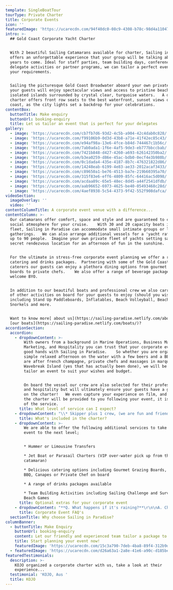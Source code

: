 ```yaml
---
template: SingleBoatTour
tourType: Private Charter
title: Corporate Events
icon: ''
featuredImage: 'https://ucarecdn.com/94f40dc0-08c9-4308-b78c-98d4a1104709/'
intro: >-
  ## Gold Coast Corporate Yacht Charter


  With 2 beautiful Sailing Catamarans available for charter, Sailing in Paradise
  offers an unforgettable experience that your group will be talking about for
  years to come. Ideal for staff parties, team building days, conference
  delegate activities or partner programs, we can tailor a perfect event to suit
  your requirements.


  Sailing the picturesque Gold Coast Broadwater aboard your own private yacht,
  your guests will enjoy spectacular views and access to pristine beaches and
  isolated islands surrounded by crystal clear, turquoise waters.   A dusk
  charter offers front row seats to the best waterfront, sunset views on the
  coast, as the city lights set a backdrop for your celebrations.
contentBox:
  buttonTitle: Make enquiry
  buttonUrl: booking-enquiry
  title: Let us tailor an event that is perfect for your delegates
gallery:
  - image: 'https://ucarecdn.com/cb7fb7d6-93d2-4c5b-a904-42c4dab0c828/'
  - image: 'https://ucarecdn.com/f99106b9-0d3d-43b8-a71e-41f42ec85c43/'
  - image: 'https://ucarecdn.com/e94af98a-13e6-4fce-b84d-744467c1b56c/'
  - image: 'https://ucarecdn.com/7ab0ada1-1f6e-4af5-9de3-eb777bbccbab/'
  - image: 'https://ucarecdn.com/7421b848-d427-4260-a693-626142350ba2/'
  - image: 'https://ucarecdn.com/b3ea0259-d86e-45ac-bdb0-0ecf4e3b980b/'
  - image: 'https://ucarecdn.com/0c1dada4-435e-4187-8b7c-476321822d86/'
  - image: 'https://ucarecdn.com/14248eab-6199-4e83-ae33-2012acaf3433/'
  - image: 'https://ucarecdn.com/c89650a1-be76-4513-ba7e-219b60395a70/'
  - image: 'https://ucarecdn.com/315f83e6-eff6-4809-85fc-64416ac5d098/'
  - image: 'https://ucarecdn.com/acdaa89c-65e5-48ec-8d45-a44f2541dfdb/'
  - image: 'https://ucarecdn.com/aab96652-6973-4625-be40-05493468c28d/'
  - image: 'https://ucarecdn.com/4aef8938-5c54-4373-9f42-552f908dafca/'
videoSection:
  imageOverlay: ''
  video: ''
contentColumnTitle: A corporate event venue with a difference...
contentColumn: >-
  Our catamarans offer comfort, space and style and are guaranteed to create a
  social atmosphere for your cruise.    With 30 and 20 capacity boats in the
  fleet, Sailing in Paradise can accommodate small intimate groups or larger
  gatherings.   We can also arrange additional vessels for a 'yacht raft up' for
  up to 90 people.  Imagine your own private fleet of yachts setting sail for a
  secret rendezvous location for an afternoon of fun in the sunshine.


  For the ultimate in stress-free corporate event planning we offer a range of
  catering and drinks packages.  Partnering with some of the Gold Coast's best
  caterers our guests can enjoy a plethora dining options from gourmet grazing
  boards to private chefs.    We also offer a range of beverage packages or
  welcome BYO.  


  In addition to our beautiful boats and professional crew we also carry a range
  of other activities on board for your guests to enjoy (should you wish)
  including Stand Up Paddleboards, Inflatables, Beach Volleyball, Beach Cricket,
  Snorkels and more.  


  Want to know more[ about us](https://sailing-paradise.netlify.com/about/) or
  [our boats](https://sailing-paradise.netlify.com/boats/)?
accordionSection:
  accordion:
    - dropdownContent: >-
        With owners from a background in Marine Operations, Business Management,
        Marketing, and Hospitality you can trust that your corporate event is in
        good hands with Sailing in Paradise.    So whether you are organising a
        simple relaxed afternoon on the water with a few beers and a BBQ or you
        are after french champagne, private chefs and massages in marquees on
        Wavebreak Island (yes that has actually been done), we will be happy to
        tailor an event to suit your wishes and budget.  


        On board the vessel our crew are also selected for their professionalism
        and hospitality but will ultimately ensure your guests have a great time
        on the charter!   We even capture your experience on film, and photos of
        the charter will be provided to you following your event, it is all part
        of the service.
      title: What level of service can I expect?
    - dropdownContent: "\\* Skipper plus 1 crew, (we are fun and friendly, laid-back yet\r professional) we promise your guests will love us,\r\n\n\\* Use of Stand up Paddle Boards, beach games, cute\r inflatables, snorkelling gear, fishing rods,\r\n\n\\* Use of small marine BBQ if required for BYO charters,\r\n\n\\* Use of 2 large eskies (ice supplied) if required for BYO charters,\r\n\n\\* Memento Photos taken by our crew"
      title: What's included in the charter?
    - dropdownContent: >-
        We are able to offer the following additional services to take your
        event to the next level;


        * Hummer or Limousine Transfers

        * Jet Boat or Parasail Charters (VIP over-water pick up from the
        catamaran)

        * Delicious catering options including Gourmet Grazing Boards, Tapas,
        BBQ, Canapes or Private Chef on board

        * A range of drinks packages available

        * Team Building Activities including Sailing Challenge and Survivor
        Beach Games
      title: Optional extras for your corporate event
    - dropdownContent: "**Q. What happens if it's raining?**\r\n\nA. Check out our wet weather policy HERE.\r\n\n\r\n\n**Q. Should we be concerned about seasickness?**\n\nA. The boat is very smooth and stable and we operate in the calm Broadwater so there are not many waves apart from the odd boat wash. Our skilled captains have ways of keeping the boat very smooth so you don't spill your drink and you definitely won't get seasick.\r\n\n\r\n\n**Q. How do I book?**\r\n\nA. Fill out an enquiry form HERE and you will quickly get all the info you need including availability, pricing, inclusions etc. Then it is simply a matter of paying your deposit to secure your preferred date. But don't dawdle as we quickly book out and we don't want you to be disappointed.\r\n\n\r\n\n**Where can we go on our charter?**\r\n\nWe operate in the calm, protected waters of the Gold Coast Broadwater. Where to go very much depends on what you\r would like to do and how long your boat charter is for. In 3 hours (our minimum charter time) you will have time for a\r sail around the Southern Broadwater, past Seaworld, Palazzo Versace, the Seaway, Southern South Stradbroke and\r Wavebreak Island including time for a swim stop.   \n\n In 4-6 hours you can also look at other options\r including snorkel stop, multiple beach stops or Couran Cove (though berthing charges may apply for the latter). Feel\r free to discuss in advance or with your skipper on the day.\r\n\n****\n\n**Can your take care of catering and drinks?**\n\nYes we offer a full service with a range of quality catering options and drinks packages available.\n\n\n\n**Where are you located?**\n\nWe depart from the prestigious Marina Mirage close to Palazzo Versace and Sheraton Mirage Hotels."
      title: Corporate Event FAQ's
  sectionTitle: Why choose Sailing in Paradise?
columnBanner:
  - buttonTitle: Make Enquiry
    buttonUrl: booking-enquiry
    content: Let our friendly and experienced team tailor a package to suit you.
    title: Start planning your event now!
    featuredImage: 'https://ucarecdn.com/15c3a790-7deb-4ba8-89f4-312b9d178290/'
  - featuredImage: 'https://ucarecdn.com/d26a63a1-2a8e-41e6-a90c-d185bec84c13/'
featuredTestimonials:
  description: >-
    KOJO organized a corporate charter with us, take a look at their
    experience...
  testimonial: 'KOJO, Aus '
  title: KOJO
---
```


